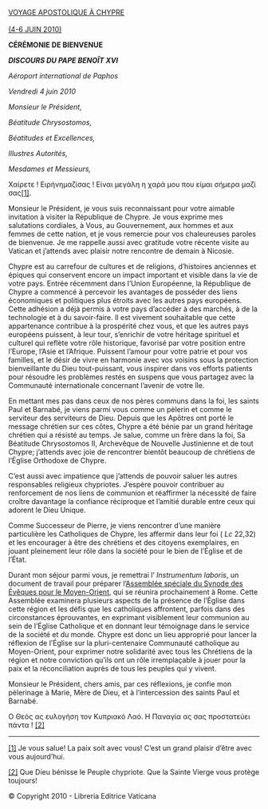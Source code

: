 [VOYAGE APOSTOLIQUE À CHYPRE\
\
(4-6 JUIN 2010)](/content/benedict-xvi/fr/travels/2010/index_cipro.html)

**CÉRÉMONIE DE BIENVENUE**

***DISCOURS DU PAPE BENOÎT XVI***

*Aéroport international de Paphos*

*Vendredi 4 juin 2010*

*Monsieur le Président,*

*Béatitude Chrysostomos,*

*Béatitudes et Excellences,*

*Illustres Autorités,*

*Mesdames et Messieurs,*

Χαίρετε ! Ειρήνημαζίσας ! Еίναι μεγάλη η χαρά μου που είμαι σήμερα μαζί σας[\[1\]](#_ftn1 "").

Monsieur le Président, je vous suis reconnaissant pour votre aimable invitation à visiter la République de Chypre. Je vous exprime mes salutations cordiales, à Vous, au Gouvernement, aux hommes et aux femmes de cette nation, et je vous remercie pour vos chaleureuses paroles de bienvenue. Je me rappelle aussi avec gratitude votre récente visite au Vatican et j’attends avec plaisir notre rencontre de demain à Nicosie.

Chypre est au carrefour de cultures et de religions, d’histoires anciennes et épiques qui conservent encore un impact important et visible dans la vie de votre pays. Entrée récemment dans l’Union Européenne, la République de Chypre a commencé à percevoir les avantages de posséder des liens économiques et politiques plus étroits avec les autres pays européens. Cette adhésion a déjà permis à votre pays d’accéder à des marchés, à de la technologie et à du savoir-faire. Il est vivement souhaitable que cette appartenance contribue à la prospérité chez vous, et que les autres pays européens puissent, à leur tour, s’enrichir de votre héritage spirituel et culturel qui reflète votre rôle historique, favorisé par votre position entre l’Europe, l’Asie et l’Afrique. Puissent l’amour pour votre patrie et pour vos familles, et le désir de vivre en harmonie avec vos voisins sous la protection bienveillante du Dieu tout-puissant, vous inspirer dans vos efforts patients pour résoudre les problèmes restés en suspens que vous partagez avec la Communauté internationale concernant l’avenir de votre île.

En mettant mes pas dans ceux de nos pères communs dans la foi, les saints Paul et Barnabé, je viens parmi vous comme un pèlerin et comme le serviteur des serviteurs de Dieu. Depuis que les Apôtres ont porté le message chrétien sur ces côtes, Chypre a été bénie par un grand héritage chrétien qui a résisté au temps. Je salue, comme un frère dans la foi, Sa Béatitude Chrysostomos II, Archevêque de Nouvelle Justinienne et de tout Chypre; j’attends avec joie de rencontrer bientôt beaucoup de chrétiens de l’Église Orthodoxe de Chypre.

C’est aussi avec impatience que j’attends de pouvoir saluer les autres responsables religieux chypriotes. J’espère pouvoir contribuer au renforcement de nos liens de communion et réaffirmer la nécessité de faire croître davantage la confiance réciproque et l’amitié durable entre ceux qui adorent le Dieu Unique.

Comme Successeur de Pierre, je viens rencontrer d’une manière particulière les Catholiques de Chypre, les affermir dans leur foi ( *Lc* 22,32) et les encourager à être des chrétiens et des citoyens exemplaires, en jouant pleinement leur rôle dans la société pour le bien de l’Église et de l’État.

Durant mon séjour parmi vous, je remettrai l’ *Instrumentum laboris*, un document de travail pour préparer l’[Assemblée spéciale du Synode des Évêques pour le Moyen-Orient](http://www.vatican.va/roman_curia/synod/index_fr.htm), qui se réunira prochainement à Rome. Cette Assemblée examinera plusieurs aspects de la présence de l’Église dans cette région et les défis que les catholiques affrontent, parfois dans des circonstances éprouvantes, en exprimant visiblement leur communion au sein de l’Église Catholique et en donnant leur témoignage dans le service de la société et du monde. Chypre est donc un lieu approprié pour lancer la réflexion de l’Église sur la pluri-centenaire Communauté catholique au Moyen-Orient, pour exprimer notre solidarité avec tous les Chrétiens de la région et notre conviction qu’ils ont un rôle irremplaçable à jouer pour la paix et la réconciliation auprès de tous les peuples qui y vivent.

Monsieur le Président, chers amis, par ces réflexions, je confie mon pèlerinage à Marie, Mère de Dieu, et à l’intercession des saints Paul et Barnabé.

О Θεός ας ευλογήση τον Κυπριακό Λαό. Η Παναγία ας σας προστατεύει πάντα ! [\[2\]](#_ftn2 "")

* * *

[\[1\]](#_ftnref1 "") Je vous salue! La paix soit avec vous! C’est un grand plaisir d’être avec vous aujourd’hui.

[\[2\]](#_ftnref2 "") Que Dieu bénisse le Peuple chypriote. Que la Sainte Vierge vous protège toujours!

© Copyright 2010 - Libreria Editrice Vaticana